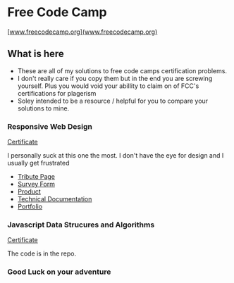 # Free Code Camp

[www.freecodecamp.org](www.freecodecamp.org)

## What is here

- These are all of my solutions to free code camps certification problems.
- I don't really care if you copy them but in the end you are screwing yourself. Plus you would void your abillity to claim on of FCC's certifications for plagerism
- Soley intended to be a resource / helpful for you to compare your solutions to mine.

### Responsive Web Design

[Certificate](https://www.freecodecamp.org/certification/bahodge/responsive-web-design)

I personally suck at this one the most. I don't have the eye for design and I usually get frustrated

- [Tribute Page](https://codepen.io/bahodge/full/MWWKqeB)
- [Survey Form](https://codepen.io/bahodge/full/rNNxqvM)
- [Product](https://codepen.io/bahodge/full/poogQzb)
- [Technical Documentation](https://codepen.io/bahodge/full/KKKVbWR)
- [Portfolio](https://codepen.io/bahodge/full/xxxZmab)

### Javascript Data Strucures and Algorithms

[Certificate](https://www.freecodecamp.org/certification/bahodge/javascript-algorithms-and-data-structures)

The code is in the repo.


### Good Luck on your adventure

